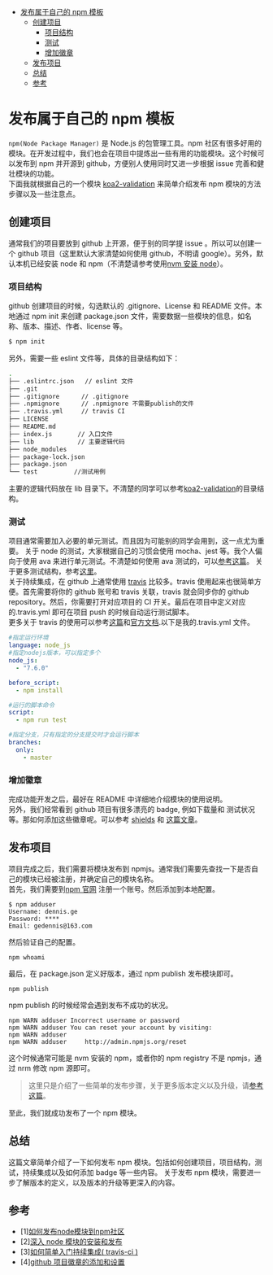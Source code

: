 <!-- TOC -->

- [发布属于自己的 npm 模板](#发布属于自己的-npm-模板)
  - [创建项目](#创建项目)
    - [项目结构](#项目结构)
    - [测试](#测试)
    - [增加徽章](#增加徽章)
  - [发布项目](#发布项目)
  - [总结](#总结)
  - [参考](#参考)

<!-- /TOC -->

<a id="markdown-发布属于自己的-npm-模板" name="发布属于自己的-npm-模板"></a>

# 发布属于自己的 npm 模板

`npm(Node Package Manager)` 是 Node.js 的包管理工具。npm 社区有很多好用的模块。在开发过程中，我们也会在项目中提炼出一些有用的功能模块。这个时候可以发布到 npm 并开源到 github，方便别人使用同时又进一步根据 issue 完善和健壮模块的功能。  
下面我就根据自己的一个模块 [koa2-validation](https://github.com/gedennis/koa2-validation) 来简单介绍发布 npm 模块的方法步骤以及一些注意点。

<a id="markdown-创建项目" name="创建项目"></a>

## 创建项目

通常我们的项目要放到 github 上开源，便于别的同学提 issue 。所以可以创建一个 github 项目（这里默认大家清楚如何使用 github，不明请 google）。另外，默认本机已经安装 node 和 npm（不清楚请参考使用[nvm 安装 node](http://blog.gezhiqiang.com/2016/11/26/nvm-md/)）。

<a id="markdown-项目结构" name="项目结构"></a>

### 项目结构

github 创建项目的时候，勾选默认的 .gitignore、License 和 README 文件。本地通过 npm init 来创建 package.json 文件，需要数据一些模块的信息，如名称、版本、描述、作者、license 等。

```sh
$ npm init
```

另外，需要一些 eslint 文件等，具体的目录结构如下：

```sh
.
├── .eslintrc.json   // eslint 文件
├── .git
├── .gitignore      // .gitignore
├── .npmignore      // .npmignore 不需要publish的文件
├── .travis.yml     // travis CI
├── LICENSE
├── README.md
├── index.js       // 入口文件
├── lib            // 主要逻辑代码
├── node_modules
├── package-lock.json
├── package.json
└── test          //测试用例
```

主要的逻辑代码放在 lib 目录下。不清楚的同学可以参考[koa2-validation](https://github.com/gedennis/koa2-validation)的目录结构。

<a id="markdown-测试" name="测试"></a>

### 测试

项目通常需要加入必要的单元测试。而且因为可能别的同学会用到，这一点尤为重要。
关于 node 的测试，大家根据自己的习惯会使用 mocha、jest 等。我个人偏向于使用 ava 来进行单元测试。不清楚如何使用 ava 测试的，可以[参考这篇](http://blog.gezhiqiang.com/2016/11/22/ava-md/)。 关于更多测试结构，参考[这里](https://github.com/gedennis/koa2-validation/tree/master/test)。  
关于持续集成，在 github 上通常使用 [travis](https://travis-ci.org/) 比较多。travis 使用起来也很简单方便。首先需要将你的 github 账号和 travis 关联，travis 就会同步你的 github repository。然后，你需要打开对应项目的 CI 开关。最后在项目中定义对应的.travis.yml 即可在项目 push 的时候自动运行测试脚本。  
更多关于 travis 的使用可以参考[这篇](https://github.com/nukc/how-to-use-travis-ci)和[官方文档](https://docs.travis-ci.com/user/languages/javascript-with-nodejs/).以下是我的.travis.yml 文件。

```yaml
#指定运行环境
language: node_js
#指定nodejs版本，可以指定多个
node_js:
  - "7.6.0"

before_script:
  - npm install

#运行的脚本命令
script:
  - npm run test

#指定分支，只有指定的分支提交时才会运行脚本
branches:
  only:
    - master
```

<a id="markdown-增加徽章" name="增加徽章"></a>

### 增加徽章

完成功能开发之后，最好在 README 中详细地介绍模块的使用说明。  
另外，我们经常看到 github 项目有很多漂亮的 badge, 例如下载量和 测试状况等。那如何添加这些徽章呢。可以参考 [shields](https://github.com/badges/shields) 和 [这篇文章](https://zyj1022.github.io/posts/frontend/2017/github-badge.html)。

<a id="markdown-发布项目" name="发布项目"></a>

## 发布项目

项目完成之后，我们需要将模块发布到 npmjs。通常我们需要先查找一下是否自己的模块已经被注册，并确定自己的模块名称。  
首先，我们需要到[npm 官网](www.npmjs.org) 注册一个账号。然后添加到本地配置。

```
$ npm adduser
Username: dennis.ge
Password: ****
Email: gedennis@163.com
```

然后验证自己的配置。

```
npm whoami
```

最后，在 package.json 定义好版本，通过 npm publish 发布模块即可。

```
npm publish
```

npm publish 的时候经常会遇到发布不成功的状况。

```
npm WARN adduser Incorrect username or password
npm WARN adduser You can reset your account by visiting:
npm WARN adduser
npm WARN adduser     http://admin.npmjs.org/reset
```

这个时候通常可能是 nvm 安装的 npm，或者你的 npm registry 不是 npmjs，通过 nrm 修改 npm 源即可。

> 这里只是介绍了一些简单的发布步骤，关于更多版本定义以及升级，请[参考这篇](https://segmentfault.com/a/1190000004221514)。

至此，我们就成功发布了一个 npm 模块。

<a id="markdown-总结" name="总结"></a>

## 总结

这篇文章简单介绍了一下如何发布 npm 模块。包括如何创建项目，项目结构，测试，持续集成以及如何添加 badge 等一些内容。
关于发布 npm 模块，需要进一步了解版本的定义，以及版本的升级等更深入的内容。

<a id="markdown-参考" name="参考"></a>

## 参考

- [1][如何发布node模块到npm社区](https://github.com/muwenzi/Program-Blog/issues/12)
- [2][深入 node 模块的安装和发布](https://segmentfault.com/a/1190000004221514)
- [3][如何简单入门持续集成( travis-ci ) ](https://github.com/nukc/how-to-use-travis-ci)
- [4][github 项目徽章的添加和设置](https://zyj1022.github.io/posts/frontend/2017/github-badge.html)
